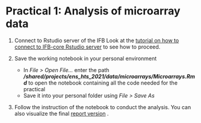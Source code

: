 # Practical 1: Analysis of microarray data

1. Connect to Rstudio server of the IFB
	Look at the [tutorial on how to connect to IFB-core Rstudio server](../IFBrstudio.md) to see how to proceed.

2. Save the working notebook in your personal environment

   * In *File > Open File...* enter the path ***/shared/projects/ens_hts_2021/data/microarrays/Microarrays.Rmd*** to open the notebook containing all the code needed for the practical
   * Save it into your personal folder using *File > Save As* 
   

3. Follow the instruction of the notebook to conduct the analysis. You can also visualize the final [report version](Microarrays_report_.html) .
